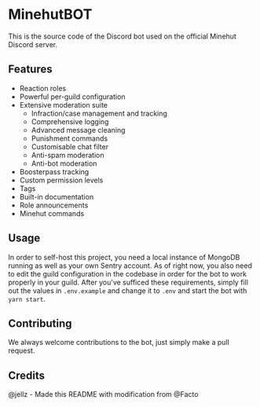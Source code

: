 # MinehutBOT

This is the source code of the Discord bot used on the official Minehut Discord server.

## Features

- Reaction roles
- Powerful per-guild configuration
- Extensive moderation suite
  - Infraction/case management and tracking
  - Comprehensive logging
  - Advanced message cleaning
  - Punishment commands
  - Customisable chat filter
  - Anti-spam moderation
  - Anti-bot moderation
- Boosterpass tracking
- Custom permission levels
- Tags
- Built-in documentation
- Role announcements
- Minehut commands

## Usage

In order to self-host this project, you need a local instance of MongoDB running as well as your own Sentry account. As of right now, you also need to edit the guild configuration in the codebase in order for the bot to work properly in your guild. After you've sufficed these requirements, simply fill out the values in `.env.example` and change it to `.env` and start the bot with `yarn start`.

## Contributing

We always welcome contributions to the bot, just simply make a pull request.

## Credits

@jellz - Made this README with modification from @Facto